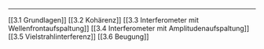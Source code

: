 ***

[[3.1 Grundlagen]]
[[3.2 Kohärenz]]
[[3.3 Interferometer mit Wellenfrontaufspaltung]]
[[3.4 Interferometer mit Amplitudenaufspaltung]]
[[3.5 Vielstrahlinterferenz]]
[[3.6 Beugung]]
